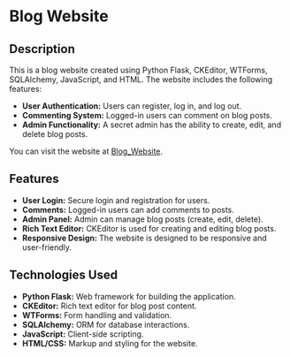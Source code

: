 # Blog Website

## Description

This is a blog website created using Python Flask, CKEditor, WTForms, SQLAlchemy, JavaScript, and HTML. The website includes the following features:

- **User Authentication:** Users can register, log in, and log out.
- **Commenting System:** Logged-in users can comment on blog posts.
- **Admin Functionality:** A secret admin has the ability to create, edit, and delete blog posts.

You can visit the website at [Blog_Website](https://blogwebsite-vqrn.onrender.com/).

## Features

- **User Login:** Secure login and registration for users.
- **Comments:** Logged-in users can add comments to posts.
- **Admin Panel:** Admin can manage blog posts (create, edit, delete).
- **Rich Text Editor:** CKEditor is used for creating and editing blog posts.
- **Responsive Design:** The website is designed to be responsive and user-friendly.

## Technologies Used

- **Python Flask:** Web framework for building the application.
- **CKEditor:** Rich text editor for blog post content.
- **WTForms:** Form handling and validation.
- **SQLAlchemy:** ORM for database interactions.
- **JavaScript:** Client-side scripting.
- **HTML/CSS:** Markup and styling for the website.

